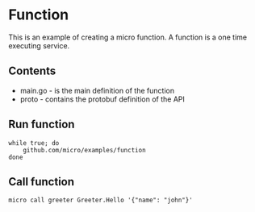 # Function

This is an example of creating a micro function. A function is a one time executing service.

## Contents

- main.go - is the main definition of the function
- proto - contains the protobuf definition of the API

## Run function

```shell
while true; do
	github.com/micro/examples/function
done
```

## Call function

```shell
micro call greeter Greeter.Hello '{"name": "john"}'
```
